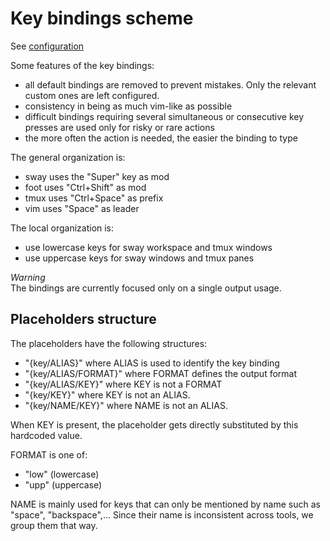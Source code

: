 # Key bindings scheme

See [configuration](../config/keys)

Some features of the key bindings:
- all default bindings are removed to prevent mistakes. Only the relevant
  custom ones are left configured.
- consistency in being as much vim-like as possible
- difficult bindings requiring several simultaneous or consecutive key presses
  are used only for risky or rare actions
- the more often the action is needed, the easier the binding to type

The general organization is:
- sway uses the "Super" key as mod
- foot uses "Ctrl+Shift" as mod
- tmux uses "Ctrl+Space" as prefix
- vim uses "Space" as leader

The local organization is:
- use lowercase keys for sway workspace and tmux windows
- use uppercase keys for sway windows and tmux panes

*Warning*  
The bindings are currently focused only on a single output usage.

## Placeholders structure

The placeholders have the following structures:
- "{key/ALIAS}" where ALIAS is used to identify the key binding
- "{key/ALIAS/FORMAT}" where FORMAT defines the output format
- "{key/ALIAS/KEY}" where KEY is not a FORMAT
- "{key/KEY}" where KEY is not an ALIAS.
- "{key/NAME/KEY}" where NAME is not an ALIAS.

When KEY is present, the placeholder gets directly substituted by this
hardcoded value.

FORMAT is one of:
- "low" (lowercase)
- "upp" (uppercase)

NAME is mainly used for keys that can only be mentioned by name such as
"space", "backspace",... Since their name is inconsistent across tools, we
group them that way.
